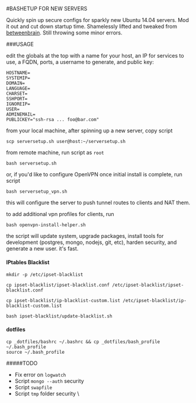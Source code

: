 #BASHETUP FOR NEW SERVERS

Quickly spin up secure configs for sparkly new Ubuntu 14.04 servers. Mod it out and cut down startup time. Shamelessly lifted and tweaked from [betweenbrain](https://github.com/betweenbrain/ubuntu-web-server-build-script). Still throwing some minor errors.

###USAGE

edit the globals at the top with a name for your host, an IP for services to use, a FQDN, ports, a username to generate, and public key:
```
HOSTNAME=
SYSTEMIP=
DOMAIN=
LANGUAGE=
CHARSET=
SSHPORT=
IGNOREIP=
USER=
ADMINEMAIL=
PUBLICKEY="ssh-rsa ... foo@bar.com"
```

from your local machine, after spinning up a new server, copy script
```
scp serversetup.sh user@host:~/serversetup.sh
```

from remote machine, run script as `root`
```
bash serversetup.sh
```

or, if you'd like to configure OpenVPN once initial install is complete, run script
```
bash serversetup_vpn.sh
```
this will configure the server to push tunnel routes to clients and NAT them.

to add additional vpn profiles for clients, run
```
bash openvpn-install-helper.sh
```

the script will update system, upgrade packages, install tools for development (postgres, mongo, nodejs, git, etc), harden security, and generate a new user. it's fast.

#### IPtables Blacklist

```
mkdir -p /etc/ipset-blacklist
```
```
cp ipset-blacklist/ipset-blacklist.conf /etc/ipset-blacklist/ipset-blacklist.conf
```
```
cp ipset-blacklist/ip-blacklist-custom.list /etc/ipset-blacklist/ip-blacklist-custom.list
```
```
bash ipset-blacklist/update-blacklist.sh
```

#### dotfiles

```
cp _dotfiles/bashrc ~/.bashrc && cp _dotfiles/bash_profile ~/.bash_profile
source ~/.bash_profile
```

#####TODO
* Fix error on `logwatch`
* Script `mongo --auth` security
* Script `swapfile`
* Script `tmp` folder security
\\
